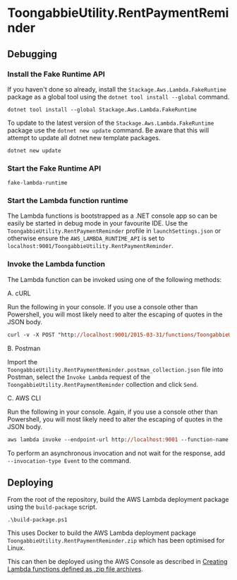 # ToongabbieUtility.RentPaymentReminder

## Debugging

### Install the Fake Runtime API

If you haven't done so already, install the `Stackage.Aws.Lambda.FakeRuntime` package as a global tool using the `dotnet tool install --global` command.

```
dotnet tool install --global Stackage.Aws.Lambda.FakeRuntime
```

To update to the latest version of the `Stackage.Aws.Lambda.FakeRuntime` package use the `dotnet new update` command. Be aware that this will attempt to update all dotnet new template packages.

```
dotnet new update
```

### Start the Fake Runtime API

`fake-lambda-runtime`

### Start the Lambda function runtime

The Lambda functions is bootstrapped as a .NET console app so can be easily be started in debug mode in your favourite IDE. Use the `ToongabbieUtility.RentPaymentReminder` profile in `launchSettings.json` or otherwise ensure the `AWS_LAMBDA_RUNTIME_API` is set to `localhost:9001/ToongabbieUtility.RentPaymentReminder`.

### Invoke the Lambda function

The Lambda function can be invoked using one of the following methods:

A. cURL

Run the following in your console. If you use a console other than Powershell, you will most likely need to alter the escaping of quotes in the JSON body.

```ps
curl -v -X POST "http://localhost:9001/2015-03-31/functions/ToongabbieUtility.RentPaymentReminder/invocations" -H "content-type: application/json" -d '{\"name\": \"FOO\"}'
```

B. Postman

Import the `ToongabbieUtility.RentPaymentReminder.postman_collection.json` file into Postman, select the `Invoke Lambda` request of the `ToongabbieUtility.RentPaymentReminder` collection and click `Send`.

C. AWS CLI

Run the following in your console. Again, if you use a console other than Powershell, you will most likely need to alter the escaping of quotes in the JSON body.

```ps
aws lambda invoke --endpoint-url http://localhost:9001 --function-name ToongabbieUtility.RentPaymentReminder --payload '{\"name\": \"FOO\"}' --cli-binary-format raw-in-base64-out response.json
```

To perform an asynchronous invocation and not wait for the response, add `--invocation-type Event` to the command.

## Deploying

From the root of the repository, build the AWS Lambda deployment package using the `build-package` script.

`.\build-package.ps1`

This uses Docker to build the AWS Lambda deployment package `ToongabbieUtility.RentPaymentReminder.zip` which has been optimised for Linux.

This can then be deployed using the AWS Console as described in [Creating Lambda functions defined as .zip file archives](https://docs.aws.amazon.com/lambda/latest/dg/configuration-function-zip.html).
